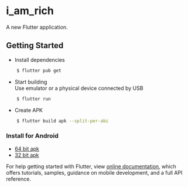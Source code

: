 # i_am_rich

A new Flutter application.

## Getting Started
* Install dependencies
```sh
    $ flutter pub get
```

* Start building  
Use emulator or a physical device connected by USB
```sh
    $ flutter run
```

* Create APK
```sh
    $ flutter build apk --split-per-abi
```

### Install for Android
- [64 bit apk](https://www.github.com/raj-vora/i-am-rich-flutter/blob/master/apks/i-am-rich-arm64.apk?raw=true)
- [32 bit apk](https://www.github.com/raj-vora/i-am-rich-flutter/blob/master/apks/i-am-rich-armeabi.apk?raw=true)

For help getting started with Flutter, view [online documentation](https://flutter.dev/docs), which offers tutorials, samples, guidance on mobile development, and a full API reference.
